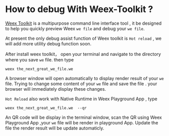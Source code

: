 # How to debug With Weex-Toolkit ?

[Weex Toolkit](../tools/cli.md) is a multipurpose command line interface tool , it be designed to help you quickly  preview Weex `we file` and debug your  `we file`.

At present the only debug assist function of Weex toolkit is `Hot reload` , we will add more utility debug function soon.

After install weex toolkit， open your terminal and navigate to the directory where you save `we` file. then type

```
weex the_next_great_we_file.we
```

A browser window will open automatically to display render result of your `we` file. Trying to change some content of your `we` file and save the file .  your browser will immediately display these changes.


`Hot Reload` also work with Native Runtime in Weex Playground App , type

```
weex the_next_great_we_file.we  --qr
```

An QR code will be display in the terminal window, scan the QR using Weex Playground App ,your `we` file will be render in playground App. Update the file the render result will be update automaticly.












